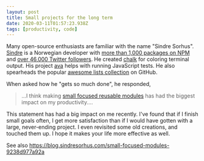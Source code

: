 ```yaml
---
layout: post
title: Small projects for the long term
date: 2020-03-11T01:57:23.938Z
tags: [productivity, code]
---
```

Many open-source enthusiasts are familiar with the name "Sindre Sorhus". [Sindre](https://sindresorhus.com) is a Norwegian developer with [more than 1,000 packages on NPM](https://www.npmjs.com/~sindresorhus) and [over 46,000 Twitter followers](https://twitter.com/sindresorhus/followers). He created [chalk](https://github.com/chalk/chalk) for coloring terminal output. His project [ava](https://github.com/avajs/ava) helps with running JavaScript tests. He also spearheads the popular [awesome lists collection](https://awesome.re) on GitHub.

When asked how he "gets so much done", he responded,

> ...I think making [small focused reusable modules](https://github.com/sindresorhus/ama/issues/10#issuecomment-117766328) has had the biggest impact on my productivity....

This statement has had a big impact on me recently. I've found that if I finish small goals often, I get more satisfaction than if I would have gotten with a large, never-ending project. I even revisited some old creations, and touched them up. I hope it makes your life more effective as well.

See also https://blog.sindresorhus.com/small-focused-modules-9238d977a92a